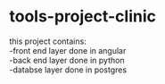 # tools-project-clinic
this project contains: <br>
-front end layer done in angular<br>
-back end layer done in python<br>
-databse layer done in postgres<br>
